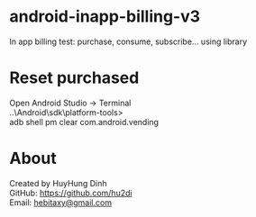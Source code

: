 # android-inapp-billing-v3
In app billing test: purchase, consume, subscribe... using library

# Reset purchased
Open Android Studio -> Terminal<br>
..\Android\sdk\platform-tools><br>
adb shell pm clear com.android.vending

# About
Created by HuyHung Dinh<br>
GitHub: https://github.com/hu2di<br>
Email: hebitaxy@gmail.com
